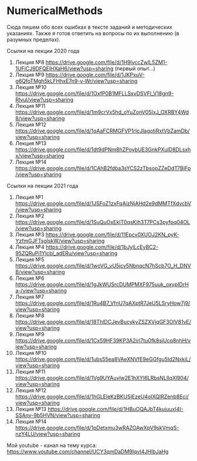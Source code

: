 # NumericalMethods
Сюда пишем обо всех ошибках в тексте заданий и методических указаниях. Также я готов ответить на вопросы по их выполнению (в разумных пределах).

Ссылки на лекции 2020 года

1. Лекция №8 https://drive.google.com/file/d/1H9lvccZwlL5ZM1-1UFiCJ9DFQElHXaH6/view?usp=sharing (первый опыт...)
2. Лекция №9 https://drive.google.com/file/d/1JKPxuV-g6QfoTMgh5kLFHhxE7n9-v-Wr/view?usp=sharing
3. Лекция №10 https://drive.google.com/file/d/1OxfP0B1MFLLSxvDSVFl_V18gn9-RIvul/view?usp=sharing
4. Лекция №11 https://drive.google.com/file/d/1m9crVx5hd_oYuZonV05IxJ_OXRBY4Wd8/view?usp=sharing
5. Лекция №12 https://drive.google.com/file/d/1qAaFCRMGFVP1rIcJlagotiRxtVbZamDb/view?usp=sharing
6. Лекция №13 https://drive.google.com/file/d/1dt9dPNm8hZPoybUE3GnkPXulD8DLsxhx/view?usp=sharing
7. Лекция №14 https://drive.google.com/file/d/1CAhB2fdba3sYCS2zTbsopZZeDdT7BjFp/view?usp=sharing

Ссылки на лекции 2021 года

1. Лекция №1 https://drive.google.com/file/d/1JSFoZ1zxFqAizNjAHd2e9dMMTfXdvcbV/view?usp=sharing
2. Лекция №2 https://drive.google.com/file/d/1SuQuOxEkIT0qsKih3T7PCs3pyfpq04OL/view?usp=sharing
3. Лекция №3 https://drive.google.com/file/d/11Epcv0XUOJ2KN_pyK-YzfmGJFTsglskW/view?usp=sharing
4. Лекция №4 https://drive.google.com/file/d/1bJylLcEyBC2-95ZQRuPi1YIcbl_adERu/view?usp=sharing
5. Лекция №5 https://drive.google.com/file/d/1woVG_vU5jcv5NbnqcN7hScb7O_H_DNVB/view?usp=sharing
6. Лекция №6 https://drive.google.com/file/d/1gJkWUSrcDUMPMXF975uuk_oxypIDrHa-/view?usp=sharing
7. Лекция №7 https://drive.google.com/file/d/1Ru4B7_VfnU7qAXptR7JeU5LSryHow7j9/view?usp=sharing
8. Лекция №8 https://drive.google.com/file/d/18ThlDCJevBucykyZSZXVjqGF3OlV81vE/view?usp=sharing
9. Лекция №9 https://drive.google.com/file/d/1Cx59HF39KP3A2irl7tu0fk8siUcq8nhH/view?usp=sharing
10. Лекция №10 https://drive.google.com/file/d/1ubs55ea8VAeXNVfE9eGGfgu5Id2NxkiL/view?usp=sharing
11. Лекция №11 https://drive.google.com/file/d/1Vg9UYAuvlw2E1hXYI6LRbsNLIIqXl904/view?usp=sharing
12. Лекция №12 https://drive.google.com/file/d/1hGLEleKzBKUSjEzeU4olXQIRZenb8Eci/view?usp=sharing
13. Лекция №13 https://drive.google.com/file/d/1HBuOQAJbT4kuiuuxI4I-SSAnv-9b5HVN/view?usp=sharing
14. Лекция №14 https://drive.google.com/file/d/1pDetxmu3wRAZOAwXpV9skVmqS-nzY4LU/view?usp=sharing

Мой youtube - канал на тему курса: https://www.youtube.com/channel/UCY3qmDaDM9IqvI4JHIbJaHg
